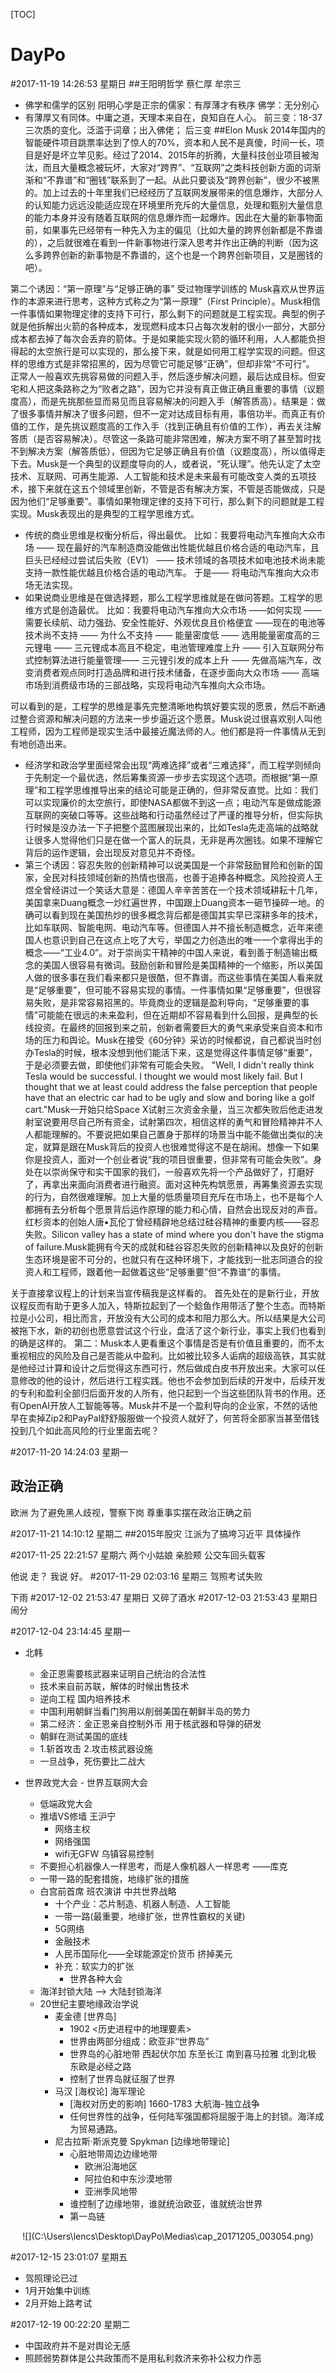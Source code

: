 [TOC]

# DayPo

#2017-11-19 14:26:53 星期日
##王阳明哲学 蔡仁厚 牟宗三
- 佛学和儒学的区别
阳明心学是正宗的儒家：有厚薄才有秩序
佛学：无分别心
- 有薄厚又有同体。中庸之道，天理本来自在，良知自在人心。
前三变：18-37 三次质的变化。泛滥于词章；出入佛佬；
后三变
##Elon Musk
2014年国内的智能硬件项目跳票率达到了惊人的70%，资本和人民不是真傻，时间一长，项目是好是坏立竿见影。经过了2014、2015年的折腾，大量科技创业项目被淘汰，而且大量概念被玩坏，大家对“跨界”、“互联网”之类科技创新方面的词渐渐和“不靠谱”和“圈钱”联系到了一起。从此只要谈及“跨界创新”，很少不被黑的。加上过去的十年里我们已经经历了互联网发展带来的信息爆炸，大部分人的认知能力远远没能适应现在环境里所充斥的大量信息，处理和甄别大量信息的能力本身并没有随着互联网的信息爆炸而一起爆炸。因此在大量的新事物面前，如果事先已经带有一种先入为主的偏见（比如大量的跨界创新都是不靠谱的），之后就很难在看到一件新事物进行深入思考并作出正确的判断（因为这么多跨界创新的新事物是不靠谱的，这个也是一个跨界创新项目，又是圈钱的吧）。

第二个诱因：“第一原理”与“足够正确的事”
受过物理学训练的 Musk喜欢从世界运作的本源来进行思考，这种方式称之为“第一原理”（First Principle）。Musk相信一件事情如果物理定律的支持下可行，那么剩下的问题就是工程实现。典型的例子就是他拆解出火箭的各种成本，发现燃料成本只占每次发射的很小一部分，大部分成本都去掉了每次会丢弃的箭体。于是如果能实现火箭的循环利用，人人都能负担得起的太空旅行是可以实现的，那么接下来，就是如何用工程学实现的问题。但这样的思维方式是非常招黑的，因为尽管它可能足够“正确”，但却非常“不可行”。
正常人一般喜欢先挑容易做的问题入手，然后逐步解决问题，最后达成目标。但安宅和人把这条路称之为“败者之路”，因为它并没有真正做正确且重要的事情（议题度高），而是先挑那些显而易见而且容易解决的问题入手（解答质高）。结果是：做了很多事情并解决了很多问题，但不一定对达成目标有用，事倍功半。而真正有价值的工作，是先挑议题度高的工作入手（找到正确且有价值的工作），再去关注解答质（是否容易解决）。尽管这一条路可能非常困难，解决方案不明了甚至暂时找不到解决方案（解答质低），但因为它足够正确且有价值（议题度高），所以值得走下去。Musk是一个典型的议题度导向的人，或者说，“死认理”。他先认定了太空技术、互联网、可再生能源、人工智能和技术是未来最有可能改变人类的五项技术，接下来就在这五个领域里创新，不管是否有解决方案，不管是否能做成，只是因为他们“足够重要”。事情如果物理定律的支持下可行，那么剩下的问题就是工程实现。Musk表现出的是典型的工程学思维方式。

- 传统的商业思维是权衡分析后，得出最优。
比如：我要将电动汽车推向大众市场 —— 现在最好的汽车制造商没能做出性能优越且价格合适的电动汽车，且巨头已经经过尝试后失败（EV1） —— 技术领域的各项技术如电池技术尚未能支持一款性能优越且价格合适的电动汽车。 于是—— 将电动汽车推向大众市场无法实现。
- 如果说商业思维是在做选择题，那么工程学思维就是在做问答题。工程学的思维方式是创造最优。
比如：我要将电动汽车推向大众市场  ——如何实现 ——需要长续航、动力强劲、安全性能好、外观优良且价格便宜 ——现在的电池等技术尚不支持 —— 为什么不支持 —— 能量密度低 —— 选用能量密度高的三元锂电 —— 三元锂成本高且不稳定，电池管理难度上升 —— 引入互联网分布式控制算法进行能量管理—— 三元锂引发的成本上升 —— 先做高端汽车，改变消费者观点同时打造品牌和进行技术储备，在逐步面向大众市场 —— 高端市场到消费级市场的三部战略，实现将电动汽车推向大众市场。

可以看到的是，工程学的思维是事先完整清晰地构筑好要实现的愿景，然后不断通过整合资源和解决问题的方法来一步步逼近这个愿景。Musk说过很喜欢别人叫他工程师，因为工程师是现实生活中最接近魔法师的人。他们都是将一件事情从无到有地创造出来。

- 经济学和政治学里面经常会出现“两难选择”或者“三难选择”，而工程学则倾向于先制定一个最优选，然后筹集资源一步步去实现这个选项。而根据“第一原理”和工程学思维推导出来的结论可能是正确的，但非常反直觉。比如：我们可以实现廉价的太空旅行，即使NASA都做不到这一点；电动汽车是做成能源互联网的突破口等等。这些战略和行动虽然经过了严谨的推导分析，但实际执行时候是没办法一下子把整个蓝图展现出来的，比如Tesla先走高端的战略就让很多人觉得他们只是在做一个富人的玩具，无非是再次圈钱。如果不理解它背后的运作逻辑，会出现反对意见并不奇怪。
- 第三个诱因：容忍失败的创新精神可以说美国是一个非常鼓励冒险和创新的国家，全民对科技领域创新的热情也很高，也善于追捧各种概念。风险投资人王煜全曾经讲过一个笑话大意是：德国人辛辛苦苦在一个技术领域耕耘十几年，美国拿来Duang概念一炒红遍世界，中国跟上Duang资本一砸节操碎一地。的确可以看到现在美国热炒的很多概念背后都是德国其实早已深耕多年的技术，比如车联网、智能电网、电动汽车等。但德国人并不擅长制造概念，近年来德国人也意识到自己在这点上吃了大亏，举国之力创造出的唯一一个拿得出手的概念——“工业4.0”。对于崇尚实干精神的中国人来说，看到善于制造输出概念的美国人很容易有微词。鼓励创新和冒险是美国精神的一个缩影，所以美国人做的很多事在我们看来都只是很酷，但不靠谱。而这些事情在美国人看来就是“足够重要”，但可能不容易实现的事情。一件事情如果“足够重要”，但很容易失败，是非常容易招黑的。毕竟商业的逻辑是盈利导向，“足够重要的事情”可能能在很远的未来盈利，但在近期却不容易看到什么回报，是典型的长线投资。在最终的回报到来之前，创新者需要巨大的勇气来承受来自资本和市场的压力和舆论。Musk在接受《60分钟》采访的时候都说，自己都说当时创办Tesla的时候，根本没想到他们能活下来，这是觉得这件事情足够“重要”，于是必须要去做，即使他们非常有可能会失败。 "Well, I didn't really think Tesla would be successful. I thought we would most likely fail. But I thought that we at least could address the false perception that people have that an electric car had to be ugly and slow and boring like a golf cart."Musk一开始只给Space X试射三次资金余量，当三次都失败后他走进发射室说要用尽自己所有资金，试射第四次，相信这样的勇气和冒险精神并不人人都能理解的。不要说把如果自己置身于那样的场景当中能不能做出类似的决定，就算是跟在Musk背后的投资人也很难觉得这不是在胡闹。想像一下如果你是投资人，面对一个创业者说“我的项目很重要，但非常有可能会失败”。身处在以崇尚保守和实干国家的我们，一般喜欢先将一个产品做好了，打磨好了，再拿出来面向消费者进行融资。面对这种先构筑愿景，再筹集资源去实现的行为，自然很难理解。加上大量的低质量项目充斥在市场上，也不是每个人都拥有去分析每个愿景背后运作原理的能力和心情，自然会出现反对的声音。红杉资本的创始人唐▪瓦伦丁曾经精辟地总结过硅谷精神的重要内核——容忍失败。Silicon valley has a state of mind where you don't have the stigma of failure.Musk能拥有今天的成就和硅谷容忍失败的创新精神以及良好的创新生态环境是密不可分的，也就只有在这种环境下，才能找到一批志同道合的投资人和工程师，跟着他一起做着这些“足够重要”但“不靠谱”的事情。

关于直接拿议程上的计划来当宣传稿我是这样看的。
首先处在的是新行业，开放议程反而有助于更多人加入，特斯拉起到了一个鲶鱼作用带活了整个生态。而特斯拉是小公司，相比而言，开放没有大公司的成本和阻力那么大。所以结果是大公司被拖下水，新的初创也愿意尝试这个行业，盘活了这个新行业，事实上我们也看到的确是这样的。
第二：Musk本人更看重这个事情是否是有价值且重要的，而不太重视相应的风险及自己是否能从中盈利。比如被比较多人诟病的超级高铁，其实就是他经过计算和设计之后觉得这东西可行，然后做成白皮书开放出来。大家可以任意修改的他的设计，然后进行工程实践。他也不会参加到后续的开发中，后续开发的专利和盈利全部归后面开发的人所有，他只起到一个当这些团队背书的作用。还有OpenAI开放人工智能等等。Musk并不是一个盈利导向的企业家，不然的话他早在卖掉Zip2和PayPal舒舒服服做一个投资人就好了，何苦将全部家当甚至借钱投到几个如此高风险的行业里面去呢？

#2017-11-20 14:24:03 星期一

## 政治正确
欧洲 为了避免黑人歧视，警察下岗
尊重事实摆在政治正确之前


#2017-11-21 14:10:12 星期二
##2015年股灾
江派为了搞垮习近平
具体操作


#2017-11-25 22:21:57 星期六
两个小姑娘 亲脸颊
公交车回头载客

他说 走？
我说 好。
#2017-11-29 02:03:16 星期三
驾照考试失败

下雨
#2017-12-02 21:53:47 星期日
又碎了酒水
#2017-12-03 21:53:43 星期日
闹分

#2017-12-04 23:14:45 星期一
- 北韩
	- 金正恩需要核武器来证明自己统治的合法性
	- 技术来自前苏联，解体的时候出售技术
	- 逆向工程 国内培养技术
	- 中国利用朝鲜当看门狗用以削弱美国在朝鲜半岛的势力
	- 第二经济：金正恩亲自控制外币 用于核武器和导弹的研发
	- 朝鲜在测试美国的底线
	- 1.斩首攻击 2.攻击核武器设施
	- 一旦战争，死伤要比二战大


- 世界政党大会 - 世界互联网大会
	+ 低端政党大会
	+ 推墙VS修墙 王沪宁
		* 网络主权
		* 网络强国
		* wifi无GFW 乌镇容易控制
	+ 不要担心机器像人一样思考，而是人像机器人一样思考 ——库克
	+ 一带一路的配套措施，地缘扩张的措施
	+ 白宫前首席 班农演讲 中共世界战略
		* 十个产业：芯片制造、机器人制造、人工智能
		* 一带一路(最重要，地缘扩张，世界性霸权的关键) 
		* 5G网络
		* 金融技术
		* 人民币国际化——全球能源定价货币 挤掉美元
		* 补充：软实力的扩张
			- 世界各种大会
	+ 海洋封锁大陆 --> 大陆封锁海洋
	+ 20世纪主要地缘政治学说
		* 麦金德 [世界岛] 
			- 1902 <历史进程中的地理要素>
			- 世界由两部分组成：欧亚非“世界岛”
			- 世界岛的心脏地带 西起伏尔加 东至长江 南到喜马拉雅 北到北极 东欧是必经之路
			- 控制了世界岛就征服了世界
		* 马汉 [海权论] 海军理论
			- [海权对历史的影响] 1660-1783 大航海-独立战争
			- 任何世界性的战争，任何陆军强国都将屈服于海上的封锁。海洋成为贸易通路。
		* 尼古拉斯·斯派克曼 Spykman [边缘地带理论]
			- 心脏地带周边边缘地带
				+ 欧洲沿海地区
				+ 阿拉伯和中东沙漠地带
				+ 亚洲季风地带
			- 谁控制了边缘地带，谁就统治欧亚，谁就统治世界
			- 第一岛链
<p align="center">![](C:\Users\lencs\Desktop\DayPo\Medias\cap_20171205_003054.png)</p>

#2017-12-15 23:01:07 星期五
- 驾照理论已过
- 1月开始集中训练
- 2月开始上路考试

#2017-12-19 00:22:20 星期二
- 中国政府并不是对舆论无感
- 照顾弱势群体是公共政策而不是用私利救济来弥补公权力作恶